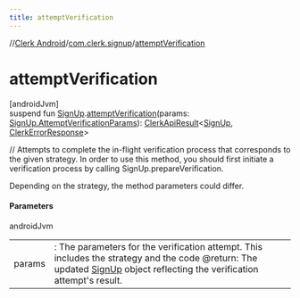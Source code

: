 ```yaml
---
title: attemptVerification
---
```

//[Clerk Android](../../index.html)/[com.clerk.signup](index.html)/[attemptVerification](attempt-verification.html)



# attemptVerification



[androidJvm]\
suspend fun [SignUp](-sign-up/index.html).[attemptVerification](attempt-verification.html)(params: [SignUp.AttemptVerificationParams](-sign-up/-attempt-verification-params/index.html)): [ClerkApiResult](../com.clerk.network.serialization/-clerk-api-result/index.html)&lt;[SignUp](-sign-up/index.html), [ClerkErrorResponse](../com.clerk.model.error/-clerk-error-response/index.html)&gt;



// Attempts to complete the in-flight verification process that corresponds to the given strategy. In order to use this method, you should first initiate a verification process by calling SignUp.prepareVerification.



Depending on the strategy, the method parameters could differ.



#### Parameters


androidJvm

| | |
|---|---|
| params | : The parameters for the verification attempt. This includes the strategy and the code @return: The updated [SignUp](-sign-up/index.html) object reflecting the verification attempt's result. |




